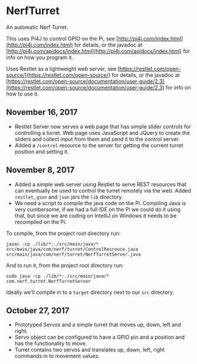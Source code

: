 # NerfTurret
An automatic Nerf Turret.

This uses Pi4J to control GPIO on the Pi, see [http://pi4j.com/index.html](http://pi4j.com/index.html) for details, or 
the javadoc at [http://pi4j.com/apidocs/index.html](http://pi4j.com/apidocs/index.html) for info on how you program it.

Uses Restlet as a lightweight web server, see [https://restlet.com/open-source/](https://restlet.com/open-source/) for 
details, or the javadoc at [https://restlet.com/open-source/documentation/user-guide/2.3](https://restlet.com/open-source/documentation/user-guide/2.3) for info on how to use it.

## November 16, 2017

- Restlet Server now serves a web page that has simple slider controls for controlling a turret. Web page uses JavaScript 
and JQuery to create the sliders and collect input from them and send it to the control server.
- Added a ```/control``` resource to the server for getting the current turret position and setting it.

## November 8, 2017

- Added a simple web server using Restlet to serve REST resources that can eventually be used to control the turret 
remotely via the web. Added ```restlet```, ```gson``` and ```json``` jars the ```lib``` directory.
- We need a script to compile the java code on the Pi. Compiling Java is very cumbersome, if we had a full IDE on 
the Pi we could do it using that, but since we are coding on IntelliJ on Windows it needs to be recompiled on the 
Pi.  

To compile, from the project root directory run:
```
javac -cp ./lib/*:./src/main/java/* src/main/java/com/nerf/turret/ControlResrouce.java src/main/java/com/nerf/turret/NerfTurretServer.java 
``` 

And to run it, from the project root directory run:
```
sudo java -cp ./lib/*:./src/main/java/* com.nerf.turret.NerfTurretServer 
```

Ideally we'll compile in to a ```target``` directory next to our ```src``` directory.

## October 27, 2017

- Prototyped Servos and a simple turret that moves up, down, left and right.
- Servo object can be configured to have a GPIO pin and a position and has the functionality to move.
- Turret contains two servos and translates up, down, left, right commands in to movement values.

